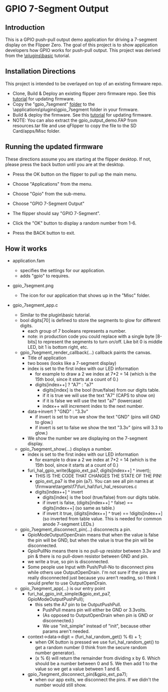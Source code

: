 # GPIO 7-Segment Output
## Introduction
This is a GPIO push-pull output demo application for driving a 7-segment display on the Flipper Zero.  The goal of this project is to show application developers how GPIO works for push-pull output.  This project was derived from the [\plugins\basic](..\..\plugins\basic\README.md) tutorial.


## Installation Directions
This project is intended to be overlayed on top of an existing firmware repo.
- Clone, Build & Deploy an existing flipper zero firmware repo.  See this [tutorial](/firmware/updating/README.md) for updating firmware.
- Copy the "gpio_7segment" [folder](..) to the \applications\plugins\gpio_7segment folder in your firmware.
- Build &amp; deploy the firmware.  See this [tutorial](/firmware/updating/README.md) for updating firmware.
- NOTE: You can also extract the gpio_output_demo.FAP from resources.tar file and use qFlipper to copy the file to the SD Card/apps/Misc folder.


## Running the updated firmware
These directions assume you are starting at the flipper desktop.  If not, please press the back button until you are at the desktop.

- Press the OK button on the flipper to pull up the main menu.
- Choose "Applications" from the menu.
- Choose "Gpio" from the sub-menu.
- Choose "GPIO 7-Segment Output"

- The flipper should say "GPIO 7-Segment".
- Click the "OK" button to display a random number from 1-6.

- Press the BACK button to exit.


## How it works
- application.fam
  - specifies the settings for our application.
  - adds "gpio" to requires.

- gpio_7segment.png
  - The icon for our application that shows up in the "Misc" folder.

- gpio_7segment_app.c
  - Similar to the plugin\basic tutorial.
  - bool digits[70] is defined to store the segments to glow for different digits.
    - each group of 7 booleans represents a number.
    - note: in production code you could replace with a single byte [8-bits] to represent the segments to turn on/off.  Like bit 0 is middle LED, bit 1 is bottom right, etc.
  - gpio_7segment_render_callback(...) callback paints the canvas.
    - Title of application
    - two boxes (looks like a 7-segment display)
    - index is set to the first index with our LED information
      - for example to draw a 2 we index at 7*2 = 14 (which is the 15th bool, since it starts at a count of 0.)
      - digits[index++] ? "A7" : "a7"
        - digits[index] is the bool (true/false) from our digits table.
        - if it is true we will use the text "A7" (CAPS to show on)
        - if it is false we will use the text "a7" (lowercase)
        - index++ will increment index to the next number.
    - data->invert ? "GND" : "3.3v"
      - if invert is set to true we show the text "GND" (pins will GND to glow.)
      - if invert is set to false we show the text "3.3v" (pins will 3.3 to glow.)
    - We show the number we are displaying on the 7-segment display.
  - gpio_7segment_show(...) displays a number.
    - index is set to the first index with our LED information
      - for example to draw a 2 we index at 7*2 = 14 (which is the 15th bool, since it starts at a count of 0.)
    - furi_hal_gpio_write(&gpio_ext_pa7, digits[index++] ^ invert);
      - THIS IS THE CODE THAT CHANGES THE STATE OF THE PIN!
      - gpio_ext_pa7 is the pin (a7).  You can see all pin names at \firmware\targets\f7\furi_hal\furi_hal_resources.c
      - digits[index++] ^ invert
        - digits[index] is the bool (true/false) from our digits table.
        - if invert is false, (digits[index++] ^ false) == digits[index++] (so same as table.)
        - if invert it true, (digits[index++] ^ true) == !digits[index++]  (so inverted from table value.  This is needed for common anode 7-segment LEDs.)
  - gpio_7segment_disconnect_pin(...) disconnects a pin.
    - GpioModeOutputOpenDrain means that when the value is false the pin will be GND, but when the value is true the pin will be disconnected.
    - GpioPullNo means there is no pull-up resistor between 3.3v and pin & there is no pull-down resistor between GND and pin.
    - we write a true, so pin is disconnected.
    - Some people use Input with Push/Pull-No to disconnect pins while others use OutputOpenDrain.  I'm not sure if the pins are really disconnected just because you aren't reading, so I think I would prefer to use OutputOpenDrain.
  - gpio_7segment_app(...) is our entry point
    - furi_hal_gpio_init_simple(&gpio_ext_pa7, GpioModeOutputPushPull);
      - this sets the A7 pin to be OutputPushPull.
        - PushPull means pin will either be GND or 3.3volts.
        - (As opposed to OutputOpenDrain when pin is GND or disconnected.)
        - We use "init_simple" instead of "init", because other params aren't needed.
    - context->data->digit = (furi_hal_random_get() % 6) + 1;
      - when OK button is pressed we use furi_hal_random_get() to get a random number (I think from the secure random number generator).
      - (x % 6) will return the remainder from dividing x by 6.  Which should be a number between 0 and 5.  We then add 1 to the value so we get a value between 1 and 6.
    - gpio_7segment_disconnect_pin(&gpio_ext_pa7);
      - when our app exits, we disconnect the pins.  If we didn't the number would still show.
